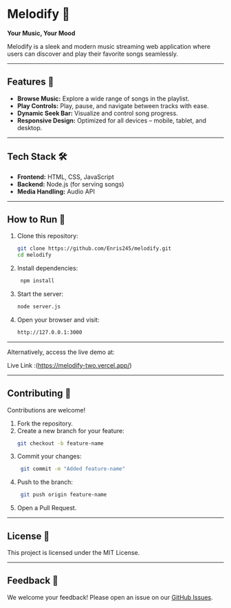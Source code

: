 # Melodify 🎵  
**Your Music, Your Mood**  

Melodify is a sleek and modern music streaming web application where users can discover and play their favorite songs seamlessly.  

---

## Features 🌟  
- **Browse Music:** Explore a wide range of songs in the playlist.  
- **Play Controls:** Play, pause, and navigate between tracks with ease.  
- **Dynamic Seek Bar:** Visualize and control song progress.  
- **Responsive Design:** Optimized for all devices – mobile, tablet, and desktop.  

---

## Tech Stack 🛠️  
- **Frontend:** HTML, CSS, JavaScript  
- **Backend:** Node.js (for serving songs)  
- **Media Handling:** Audio API  

---

## How to Run 🚀  

1. Clone this repository:  
   ```bash  
   git clone https://github.com/Enris245/melodify.git  
   cd melodify


2. Install dependencies:
   ```bash
    npm install  

3. Start the server:
   ```bash
   node server.js  
4. Open your browser and visit:
    ```bash
    http://127.0.0.1:3000
    
---

Alternatively, access the live demo at:

Live Link :(https://melodify-two.vercel.app/)

---

## Contributing 🤝

 Contributions are welcome!

1. Fork the repository.
2. Create a new branch for your feature:
     ```bash
     git checkout -b feature-name   
 3. Commit your changes:
     ```bash
      git commit -m "Added feature-name" 
4. Push to the branch:
    ```bash
     git push origin feature-name  
5. Open a Pull Request.

---

## License 📄
This project is licensed under the MIT License.

---

## Feedback 💬  
We welcome your feedback! Please open an issue on our [GitHub Issues](https://github.com/Enris245/melodify/issues).  








  
